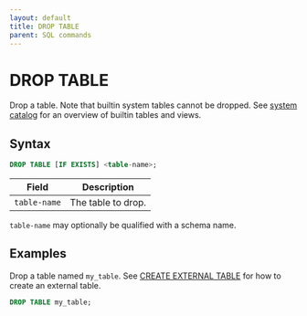 ```yaml
---
layout: default
title: DROP TABLE
parent: SQL commands
---
```


# DROP TABLE

Drop a table. Note that builtin system tables cannot be dropped. See [system
catalog] for an overview of builtin tables and views.

## Syntax

```sql
DROP TABLE [IF EXISTS] <table-name>;
```

| Field        | Description        |
| ------------ | ------------------ |
| `table-name` | The table to drop. |

`table-name` may optionally be qualified with a schema name.

## Examples

Drop a table named `my_table`. See [CREATE EXTERNAL TABLE] for how to create an
external table.

```sql
DROP TABLE my_table;
```

[CREATE EXTERNAL TABLE]: /glaredb/sql-commands/create-external-table.html
[system catalog]: /glaredb/system-catalog/
